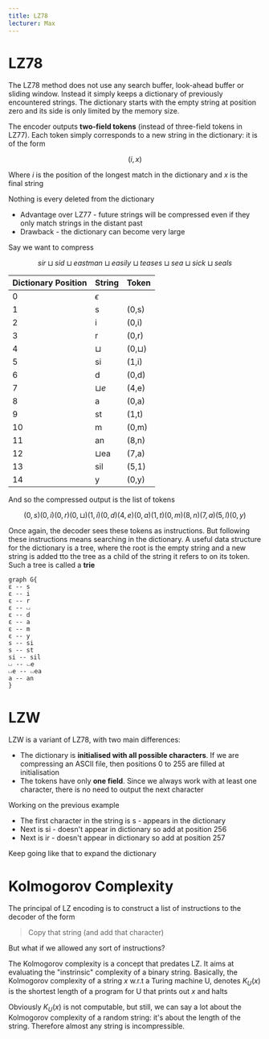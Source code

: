 ```yaml
---
title: LZ78
lecturer: Max
---
```


# LZ78

The LZ78 method does not use any search buffer, look-ahead buffer or sliding window. Instead it simply keeps a dictionary of previously encountered strings. The dictionary starts with the empty string at position zero and its side is only limited by the memory size.

The encoder outputs **two-field tokens** (instead of three-field tokens in LZ77). Each token simply corresponds to a new string in the dictionary: it is of the form

$$
(i,x)
$$

Where $i$ is the position of the longest match in the dictionary and $x$ is the final string

Nothing is every deleted from the dictionary

-   Advantage over LZ77 - future strings will be compressed even if they only match strings in the distant past
-   Drawback - the dictionary can become very large

<Example>

Say we want to compress

$$
sir\sqcup sid \sqcup eastman \sqcup easily \sqcup teases \sqcup sea \sqcup sick \sqcup seals
$$

| Dictionary Position | String     | Token        |
| ------------------- | ---------- | ------------ |
| 0                   | $\epsilon$ |              |
| 1                   | s          | (0,s)        |
| 2                   | i          | (0,i)        |
| 3                   | r          | (0,r)        |
| 4                   | $\sqcup$   | (0,$\sqcup$) |
| 5                   | si         | (1,i)        |
| 6                   | d          | (0,d)        |
| 7                   | $\sqcup e$ | (4,e)        |
| 8                   | a          | (0,a)        |
| 9                   | st         | (1,t)        |
| 10                  | m          | (0,m)        |
| 11                  | an         | (8,n)        |
| 12                  | $\sqcup$ea | (7,a)        |
| 13                  | sil        | (5,1)        |
| 14                  | y          | (0,y)        |

And so the compressed output is the list of tokens

$$
(0,s) (0,i) (0,r) (0,\sqcup) (1,i) (0,d) (4,e) (0,a) (1,t) (0,m) (8,n) (7,a) (5,l) (0,y)
$$

Once again, the decoder sees these tokens as instructions. But following these instructions means searching in the dictionary. A useful data structure for the dictionary is a tree, where the root is the empty string and a new string is added tto the tree as a child of the string it refers to on its token. Such a tree is called a **trie**

```graphviz
graph G{
ε -- s
ε -- i
ε -- r
ε -- ⏘
ε -- d
ε -- a
ε -- m
ε -- y
s -- si
s -- st
si -- sil
⏘ -- ⏘e
⏘e -- ⏘ea
a -- an
}
```

</Example>

# LZW

LZW is a variant of LZ78, with two main differences:

-   The dictionary is **initialised with all possible characters**. If we are compressing an ASCII file, then positions 0 to 255 are filled at initialisation
-   The tokens have only **one field**. Since we always work with at least one character, there is no need to output the next character

Working on the previous example

-   The first character in the string is s - appears in the dictionary
-   Next is si - doesn't appear in dictionary so add at position 256
-   Next is ir - doesn't appear in dictionary so add at position 257

Keep going like that to expand the dictionary

# Kolmogorov Complexity

The principal of LZ encoding is to construct a list of instructions to the decoder of the form

> Copy that string (and add that character)

But what if we allowed any sort of instructions?

The Kolmogorov complexity is a concept that predates LZ. It aims at evaluating the "instrinsic" complexity of a binary string. Basically, the Kolmogorov complexity of a string $x$ w.r.t a Turing machine U, denotes $K_U(x)$ is the shortest length of a program for U that prints out $x$ and halts

Obviously $K_U(x)$ is not computable, but still, we can say a lot about the Kolmogorov complexity of a random string: it's about the length of the string. Therefore almost any string is incompressible.
